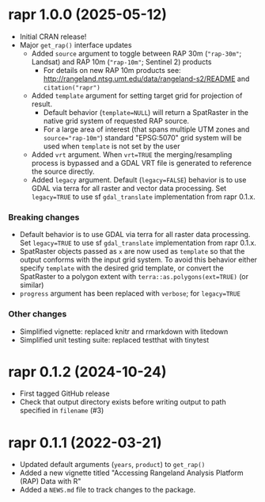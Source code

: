 # rapr 1.0.0 (2025-05-12)
* Initial CRAN release!
* Major `get_rap()` interface updates
  - Added `source` argument to toggle between RAP 30m (`"rap-30m"`; Landsat) and RAP 10m (`"rap-10m"`; Sentinel 2) products
     - For details on new RAP 10m products see: http://rangeland.ntsg.umt.edu/data/rangeland-s2/README and `citation("rapr")`
  - Added `template` argument for setting target grid for projection of result. 
    - Default behavior (`template=NULL`) will return a SpatRaster in the native grid system of requested RAP source.
    - For a large area of interest (that spans multiple UTM zones and `source="rap-10m"`) standard "EPSG:5070" grid system will be used when `template` is not set by the user
  - Added `vrt` argument. When `vrt=TRUE` the merging/resampling process is bypassed and a GDAL VRT file is generated to reference the source directly.
  - Added `legacy` argument. Default (`legacy=FALSE`) behavior is to use GDAL via terra for all raster and vector data processing. Set `legacy=TRUE` to use sf `gdal_translate` implementation from rapr 0.1.x.

### **Breaking changes**
  - Default behavior is to use GDAL via terra for all raster data processing. Set `legacy=TRUE` to use sf `gdal_translate` implementation from rapr 0.1.x.
  - SpatRaster objects passed as `x` are now used as `template` so that the output conforms with the input grid system. To avoid this behavior either specify `template` with the desired grid template, or convert the SpatRaster to a polygon extent with `terra::as.polygons(ext=TRUE)` (or similar)
  - `progress` argument has been replaced with `verbose`; for `legacy=TRUE`
  
### Other changes
* Simplified vignette: replaced knitr and rmarkdown with litedown
* Simplified unit testing suite: replaced testthat with tinytest

# rapr 0.1.2 (2024-10-24)
* First tagged GitHub release
* Check that output directory exists before writing output to path specified in `filename` (#3)

# rapr 0.1.1 (2022-03-21)
* Updated default arguments (`years`, `product`) to `get_rap()`
* Added a new vignette titled "Accessing Rangeland Analysis Platform (RAP) Data with R"
* Added a `NEWS.md` file to track changes to the package.
